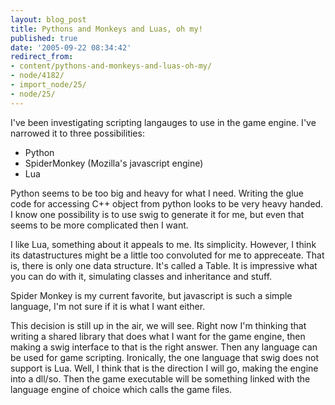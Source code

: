 ```yaml
---
layout: blog_post
title: Pythons and Monkeys and Luas, oh my!
published: true
date: '2005-09-22 08:34:42'
redirect_from:
- content/pythons-and-monkeys-and-luas-oh-my/
- node/4182/
- import_node/25/
- node/25/
---
```


I've been investigating scripting langauges to use in the game engine. I've narrowed it to three possibilities:

-   Python
-   SpiderMonkey (Mozilla's javascript engine)
-   Lua

Python seems to be too big and heavy for what I need. Writing the glue code for accessing C++ object from python looks to be very heavy handed. I know one possibility is to use swig to generate it for me, but even that seems to be more complicated then I want. 

I like Lua, something about it appeals to me. Its simplicity. However, I think its datastructures might be a little too convoluted for me to appreceate. That is, there is only one data structure. It's called a Table. It is impressive what you can do with it, simulating classes and inheritance and stuff. 

Spider Monkey is my current favorite, but javascript is such a simple language, I'm not sure if it is what I want either. 

This decision is still up in the air, we will see. Right now I'm thinking that writing a shared library that does what I want for the game engine, then making a swig interface to that is the right answer. Then any language can be used for game scripting. Ironically, the one language that swig does not support is Lua. Well, I think that is the direction I will go, making the engine into a dll/so. Then the game executable will be something linked with the language engine of choice which calls the game files.
